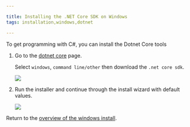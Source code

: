 ```yaml
---

title: Installing the .NET Core SDK on Windows
tags: installation,windows,dotnet

---
```


To get programming with C#, you can install the Dotnet Core tools

1. Go to the [dotnet core](https://www.microsoft.com/net/core) page.

    Select `windows`, `command line/other` then download the `.net core sdk`.

    ![](images/install-gifs/Windows/8.gif)

1. Run the installer and continue through the install wizard with default values.

    ![](images/install-gifs/Windows/9.gif)

Return to the [overview of the windows install](/articles/installation/windows).
